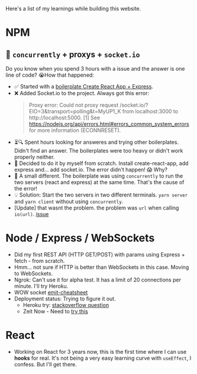 Here's a list of my learnings while building this website.

# NPM

## 🐛 `concurrently` + proxys + `socket.io`

Do you know when you spend 3 hours with a issue and the answer is one line of code? 😭How that happened:

- ✅ Started with a [boilerplate Create React App + Express](https://www.youtube.com/watch?v=v0t42xBIYIs).
- ❌ Added Socket.io to the project. Always got this error:
  > Proxy error: Could not proxy request /socket.io/?EIO=3&transport=polling&t=MyUP1_K from localhost:3000 to http://localhost:5000.
  > [1] See https://nodejs.org/api/errors.html#errors_common_system_errors for more information (ECONNRESET).
- ⏳🔍 Spent hours looking for answeres and trying other boilerplates. Didn't find an answer. The boilerplates were too heavy or didn't work properly neither.
- 💪 Decided to do it by myself from scratch. Install create-react-app, add express and... add socket.io. The error didn't happen! 😱 Why?
- 🐛 A small different. The boilerplate was using `concurrently` to run the two servers (react and express) at the same time. That's the cause of the error!
- 💡 Solution: Start the two servers in two different terminals. `yarn server` and `yarn client` without using `concurrently`.
- [Update] that wasnt the problem. the problem was `url` when calling `io(url)`. [issue](https://github.com/socketio/socket.io/issues/1942#issuecomment-71443823)

# Node / Express / WebSockets

- Did my first REST API (HTTP GET/POST) with params using Express + fetch - from scratch.
- Hmm... not sure if HTTP is better than WebSockets in this case. Moving to WebSockets.
- Ngrok: Can't use it for alpha test. It has a limit of 20 connections per minute. I'll try Heroku.
- WOW socket [emit-cheatsheet](https://socket.io/docs/emit-cheatsheet/)
- Deployment status: Trying to figure it out.
  - Heroku try: [stackoverflow question](https://stackoverflow.com/questions/59455178/heroku-websockets-connected-clients-is-empty-and-cant-reuse-stored-values)
  - Zeit Now - Need to [try this](https://zeit.co/guides/deploying-pusher-channels-with-zeit-now)

# React

- Working on React for 3 years now, this is the first time where I can use **hooks** for real. It's not being a very easy learning curve with `useEffect`, I confess. But I'll get there.
